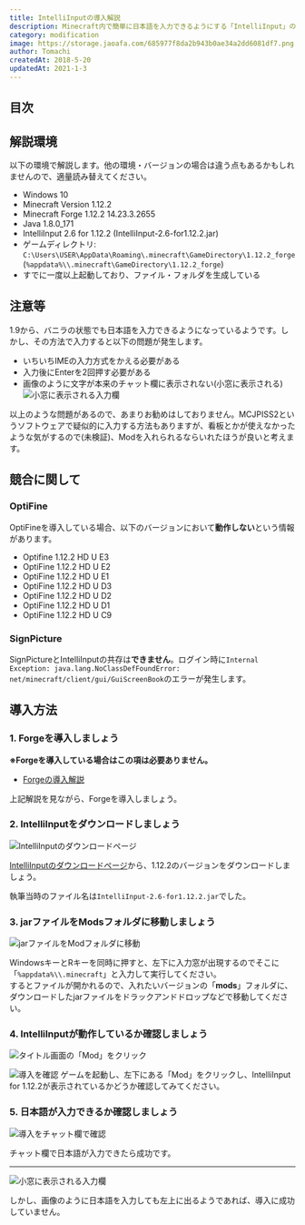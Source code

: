 ```yaml
---
title: IntelliInputの導入解説
description: Minecraft内で簡単に日本語を入力できるようにする「IntelliInput」の導入方法を解説します。
category: modification
image: https://storage.jaoafa.com/685977f8da2b943b0ae34a2dd6081df7.png
author: Tomachi
createdAt: 2018-5-20
updatedAt: 2021-1-3
---
```


## 目次

<!--contents-->

## 解説環境

以下の環境で解説します。他の環境・バージョンの場合は違う点もあるかもしれませんので、適量読み替えてください。

- Windows 10
- Minecraft Version 1.12.2
- Minecraft Forge 1.12.2 14.23.3.2655
- Java 1.8.0_171
- IntelliInput 2.6 for 1.12.2 (IntelliInput-2.6-for1.12.2.jar)
- ゲームディレクトリ: `C:\Users\USER\AppData\Roaming\.minecraft\GameDirectory\1.12.2_forge` (`%appdata%\\.minecraft\GameDirectory\1.12.2_forge`)
- すでに一度以上起動しており、ファイル・フォルダを生成している

## 注意等

1.9から、バニラの状態でも日本語を入力できるようになっているようです。しかし、その方法で入力すると以下の問題が発生します。

- いちいちIMEの入力方式をかえる必要がある
- 入力後にEnterを2回押す必要がある
- 画像のように文字が本来のチャット欄に表示されない(小窓に表示される)
![小窓に表示される入力欄](https://storage.jaoafa.com/660b5ab0c627d939f778682cacfc6017.jpg)

以上のような問題があるので、あまりお勧めはしておりません。MCJPISS2というソフトウェアで疑似的に入力する方法もありますが、看板とかが使えなかったような気がするので(未検証)、Modを入れられるならいれたほうが良いと考えます。

## 競合に関して

### OptiFine

OptiFineを導入している場合、以下のバージョンにおいて**動作しない**という情報があります。

- Optifine 1.12.2 HD U E3
- OptiFine 1.12.2 HD U E2
- OptiFine 1.12.2 HD U E1
- OptiFine 1.12.2 HD U D3
- OptiFine 1.12.2 HD U D2
- OptiFine 1.12.2 HD U D1
- OptiFine 1.12.2 HD U C9

### SignPicture

SignPictureとIntelliInputの共存は**できません**。ログイン時に`Internal Exception: java.lang.NoClassDefFoundError: net/minecraft/client/gui/GuiScreenBook`のエラーが発生します。

## 導入方法

### 1. Forgeを導入しましょう

**※Forgeを導入している場合はこの項は必要ありません。**  

- [Forgeの導入解説](/blog/forge_commentary)  

上記解説を見ながら、Forgeを導入しましょう。

### 2. IntelliInputをダウンロードしましょう

![IntelliInputのダウンロードページ](https://storage.jaoafa.com/f6c8eda667b65a2dc1f6a246829baa66.jpg)

[IntelliInputのダウンロードページ](http://mcc.mcsv.jp/IntelliInput/Download)から、1.12.2のバージョンをダウンロードしましょう。

執筆当時のファイル名は`IntelliInput-2.6-for1.12.2.jar`でした。

### 3. jarファイルをModsフォルダに移動しましょう

![jarファイルをModフォルダに移動](https://storage.jaoafa.com/60bdba7562f78eca6bc503a87eb1a8b7.jpg)  

WindowsキーとRキーを同時に押すと、左下に入力窓が出現するのでそこに「``%appdata%\\.minecraft``」と入力して実行してください。  
するとファイルが開かれるので、入れたいバージョンの「**mods**」フォルダに、ダウンロードしたjarファイルをドラックアンドドロップなどで移動してください。

### 4. IntelliInputが動作しているか確認しましょう

![タイトル画面の「Mod」をクリック](https://storage.jaoafa.com/160b2560e7aea5fbc21f0ebfb4c62476.jpg)

![導入を確認](https://storage.jaoafa.com/0e2c58560e876cc992fc3cb3f8a67eb0.jpg)
ゲームを起動し、左下にある「Mod」をクリックし、IntelliInput for 1.12.2が表示されているかどうか確認してみてください。

### 5. 日本語が入力できるか確認しましょう

![導入をチャット欄で確認](https://storage.jaoafa.com/5461a05a30e08adf0ef47994b8e32fc0.jpg)

チャット欄で日本語が入力できたら成功です。

---

![小窓に表示される入力欄](https://storage.jaoafa.com/660b5ab0c627d939f778682cacfc6017.jpg)

しかし、画像のように日本語を入力しても左上に出るようであれば、導入に成功していません。
